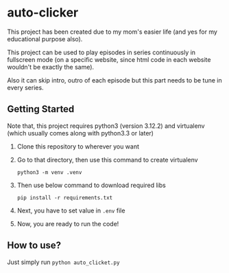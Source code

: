 # auto-clicker
This project has been created due to my mom's easier life (and yes for my educational purpose also).

This project can be used to play episodes in series continuously in fullscreen mode (on a specific website, since html code in each website wouldn't be exactly the same).

Also it can skip intro, outro of each episode but this part needs to be tune in every series.

## Getting Started
Note that, this project requires python3 (version 3.12.2) and virtualenv (which usually comes along with python3.3 or later)

1. Clone this repository to wherever you want
2. Go to that directory, then use this command to create virtualenv

    `python3 -m venv .venv`
3. Then use below command to download required libs
    
    `pip install -r requirements.txt`
4. Next, you have to set value in `.env` file
5. Now, you are ready to run the code!

## How to use?
Just simply run `python auto_clicket.py`
